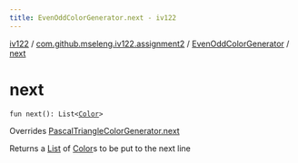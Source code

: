 ```yaml
---
title: EvenOddColorGenerator.next - iv122
---
```


[iv122](../../index.md) / [com.github.mseleng.iv122.assignment2](../index.md) / [EvenOddColorGenerator](index.md) / [next](.)

# next

`fun next(): List<`[`Color`](http://docs.oracle.com/javase/6/docs/api/java/awt/Color.html)`>`

Overrides [PascalTriangleColorGenerator.next](../-pascal-triangle-color-generator/next.md)

Returns a [List](#) of [Color](http://docs.oracle.com/javase/6/docs/api/java/awt/Color.html)s to be put to the next line

